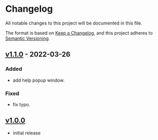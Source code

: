 # Changelog

All notable changes to this project will be documented in this file.

The format is based on [Keep a Changelog],
and this project adheres to [Semantic Versioning].

## [v1.1.0] - 2022-03-26

### Added

- add help popup window.

### Fixed

- fix typo.

## [v1.0.0]

- initial release

<!-- Links -->
[keep a changelog]: https://keepachangelog.com/en/1.0.0/
[semantic versioning]: https://semver.org/spec/v2.0.0.html

<!-- Versions -->
[v1.1.0]: https://github.com/5kdn/WordleDict//compare/v1.0.0...v1.1.0
[v1.0.0]: https://github.com/5kdn/WordleDict/releases/tag/v1.0.0

